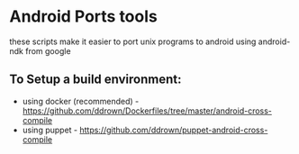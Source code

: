 Android Ports tools
===================

these scripts make it easier to port unix programs to android using android-ndk from google


To Setup a build environment:
-----------------------------

* using docker (recommended) - https://github.com/ddrown/Dockerfiles/tree/master/android-cross-compile
* using puppet - https://github.com/ddrown/puppet-android-cross-compile 
